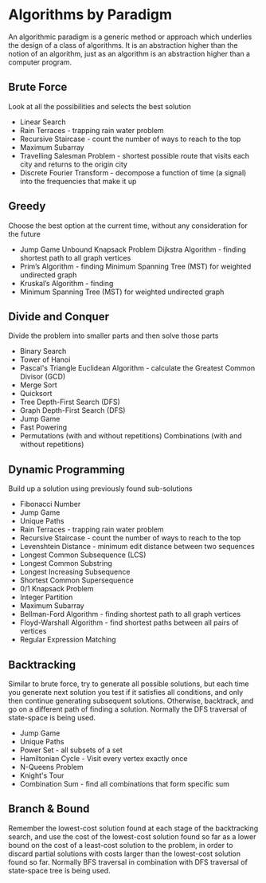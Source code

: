 # Algorithms by Paradigm
An algorithmic paradigm is a generic method or approach which underlies the design of a class of algorithms. It is an abstraction higher than the notion of an algorithm, just as an algorithm is an abstraction higher than a computer program.

## Brute Force 
Look at all the possibilities and selects the best solution
* Linear Search
* Rain Terraces - trapping rain water problem
* Recursive Staircase - count the number of ways to reach to the top
* Maximum Subarray
* Travelling Salesman Problem - shortest possible route that visits each city and returns to the origin city
* Discrete Fourier Transform - decompose a function of time (a signal) into the frequencies that make it up

## Greedy
Choose the best option at the current time, without any consideration for the future
* Jump Game
Unbound Knapsack Problem
Dijkstra Algorithm - finding shortest path to all graph vertices
* Prim’s Algorithm - finding Minimum Spanning Tree (MST) for weighted undirected graph
* Kruskal’s Algorithm - finding 
* Minimum Spanning Tree (MST) for weighted undirected graph

## Divide and Conquer 
Divide the problem into smaller parts and then solve those parts
* Binary Search
* Tower of Hanoi
* Pascal's Triangle
Euclidean Algorithm - calculate the Greatest Common Divisor (GCD)
* Merge Sort
* Quicksort
* Tree Depth-First Search (DFS)
* Graph Depth-First Search (DFS)
* Jump Game
* Fast Powering
* Permutations (with and without repetitions)
Combinations (with and without repetitions)

## Dynamic Programming 
Build up a solution using previously found sub-solutions
* Fibonacci Number
* Jump Game
* Unique Paths
* Rain Terraces - trapping rain water problem
* Recursive Staircase - count the number of ways to reach to the top
* Levenshtein Distance - minimum edit distance between two sequences
* Longest Common Subsequence (LCS)
* Longest Common Substring
* Longest Increasing Subsequence
* Shortest Common Supersequence
* 0/1 Knapsack Problem
* Integer Partition
* Maximum Subarray
* Bellman-Ford Algorithm - finding shortest path to all graph vertices
* Floyd-Warshall Algorithm - find shortest paths between all pairs of vertices
* Regular Expression Matching

## Backtracking 
Similar to brute force, try to generate all possible solutions, but each time you generate next solution you test if it satisfies all conditions, and only then continue generating subsequent solutions. Otherwise, backtrack, and go on a different path of finding a solution. Normally the DFS traversal of state-space is being used.
* Jump Game
* Unique Paths
* Power Set - all subsets of a set
* Hamiltonian Cycle - Visit every vertex exactly once
* N-Queens Problem
* Knight's Tour
* Combination Sum - find all combinations that form specific sum

## Branch & Bound
Remember the lowest-cost solution found at each stage of the backtracking search, and use the cost of the lowest-cost solution found so far as a lower bound on the cost of a least-cost solution to the problem, in order to discard partial solutions with costs larger than the lowest-cost solution found so far. Normally BFS traversal in combination with DFS traversal of state-space tree is being used.